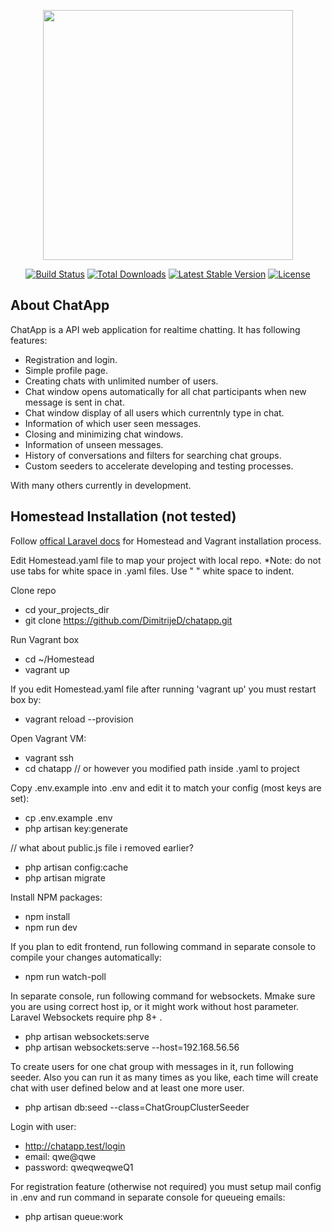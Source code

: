 <p align="center"><a href="https://laravel.com" target="_blank"><img src="https://raw.githubusercontent.com/laravel/art/master/logo-lockup/5%20SVG/2%20CMYK/1%20Full%20Color/laravel-logolockup-cmyk-red.svg" width="400"></a></p>

<p align="center">
<a href="https://travis-ci.org/laravel/framework"><img src="https://travis-ci.org/laravel/framework.svg" alt="Build Status"></a>
<a href="https://packagist.org/packages/laravel/framework"><img src="https://img.shields.io/packagist/dt/laravel/framework" alt="Total Downloads"></a>
<a href="https://packagist.org/packages/laravel/framework"><img src="https://img.shields.io/packagist/v/laravel/framework" alt="Latest Stable Version"></a>
<a href="https://packagist.org/packages/laravel/framework"><img src="https://img.shields.io/packagist/l/laravel/framework" alt="License"></a>
</p>

## About ChatApp

ChatApp is a API web application for realtime chatting. It has following features:

- Registration and login.
- Simple profile page.
- Creating chats with unlimited number of users.
- Chat window opens automatically for all chat participants when new message is sent in chat.
- Chat window display of all users which currentnly type in chat.
- Information of which user seen messages.
- Closing and minimizing chat windows.
- Information of unseen messages.
- History of conversations and filters for searching chat groups.
- Custom seeders to accelerate developing and testing processes.

With many others currently in development.

## Homestead Installation (not tested)

Follow [offical Laravel docs](https://laravel.com/docs/8.x/homestead) for Homestead and Vagrant installation process.

Edit Homestead.yaml file to map your project with local repo. 
*Note: do not use tabs for white space in .yaml files. Use " " white space to indent. 

Clone repo

- cd your_projects_dir
- git clone https://github.com/DimitrijeD/chatapp.git

Run Vagrant box

- cd ~/Homestead
- vagrant up

If you edit Homestead.yaml file after running 'vagrant up' you must restart box by:

- vagrant reload --provision

Open Vagrant VM:

- vagrant ssh 
- cd chatapp // or however you modified path inside .yaml to project

Copy .env.example into .env and edit it to match your config (most keys are set):

- cp .env.example .env
- php artisan key:generate

// what about public.js file i removed earlier?

- php artisan config:cache
- php artisan migrate

Install NPM packages:

- npm install
- npm run dev

If you plan to edit frontend, run following command in separate console to compile your changes automatically:

- npm run watch-poll 

In separate console, run following command for websockets. Mmake sure you are using correct host ip, or it might work without host parameter. Laravel Websockets require php 8+ .
- php artisan websockets:serve
- php artisan websockets:serve --host=192.168.56.56

To create users for one chat group with messages in it, run following seeder. Also you can run it as many times as you like, each time will create chat with user defined below and at least one more user. 

- php artisan db:seed --class=ChatGroupClusterSeeder

Login with user:

- http://chatapp.test/login
- email:    qwe@qwe
- password: qweqweqweQ1

For registration feature (otherwise not required) you must setup mail config in .env and run command in separate console for queueing emails:

- php artisan queue:work

